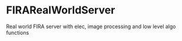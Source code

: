 FIRARealWorldServer
===================

Real world FIRA server with elec, image processing and low level algo functions